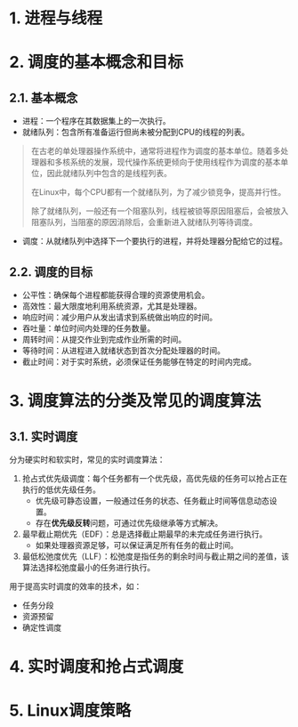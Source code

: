 # 1. 进程与线程

# 2. 调度的基本概念和目标
## 2.1. 基本概念
- 进程：一个程序在其数据集上的一次执行。
- 就绪队列：包含所有准备运行但尚未被分配到CPU的线程的列表。
> 在古老的单处理器操作系统中，通常将进程作为调度的基本单位。随着多处理器和多核系统的发展，现代操作系统更倾向于使用线程作为调度的基本单位，因此就绪队列中包含的是线程列表。
>
> 在Linux中，每个CPU都有一个就绪队列，为了减少锁竞争，提高并行性。
>
> 除了就绪队列，一般还有一个阻塞队列，线程被锁等原因阻塞后，会被放入阻塞队列，当阻塞的原因消除后，会重新进入就绪队列等待调度。

- 调度：从就绪队列中选择下一个要执行的进程，并将处理器分配给它的过程。

## 2.2. 调度的目标
- 公平性：确保每个进程都能获得合理的资源使用机会。
- 高效性：最大限度地利用系统资源，尤其是处理器。
- 响应时间：减少用户从发出请求到系统做出响应的时间。
- 吞吐量：单位时间内处理的任务数量。
- 周转时间：从提交作业到完成作业所需的时间。
- 等待时间：从进程进入就绪状态到首次分配处理器的时间。
- 截止时间：对于实时系统，必须保证任务能够在特定的时间内完成。

# 3. 调度算法的分类及常见的调度算法

## 3.1. 实时调度
分为硬实时和软实时，常见的实时调度算法：
1. 抢占式优先级调度：每个任务都有一个优先级，高优先级的任务可以抢占正在执行的低优先级任务。
   - 优先级可静态设置，一般通过任务的状态、任务截止时间等信息动态设置。
   - 存在**优先级反转**问题，可通过优先级继承等方式解决。
1. 最早截止期优先（EDF）：总是选择截止期最早的未完成任务进行执行。
   - 如果处理器资源足够，可以保证满足所有任务的截止时间。
1. 最低松弛度优先（LLF）：松弛度是指任务的剩余时间与截止期之间的差值，该算法选择松弛度最小的任务进行执行。

用于提高实时调度的效率的技术，如：
- 任务分段
- 资源预留
- 确定性调度

# 4. 实时调度和抢占式调度

# 5. Linux调度策略

